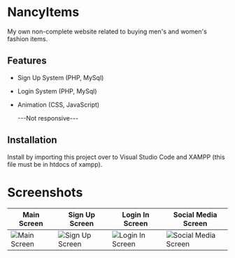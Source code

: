 # NancyItems
My own non-complete website related to buying men's and women's fashion items.

## Features

- Sign Up System (PHP, MySql)
- Login System (PHP, MySql)
- Animation (CSS, JavaScript)

  ---Not responsive---

## Installation

Install by importing this project over to Visual Studio Code and XAMPP (this file must be in htdocs of xampp).

# Screenshots
| Main Screen | Sign Up Screen | Login In Screen | Social Media Screen |
|-------------|----------------|-----------------|--------------------|
| ![Main Screen](https://github.com/nancyadam24/NancyItems/assets/125753878/e08fa043-b2e9-4720-b98b-abcb7065a9bd) | ![Sign Up Screen](https://github.com/nancyadam24/NancyItems/assets/125753878/0380de4f-e00e-47f9-8f07-602a4cceff72) | ![Login In Screen](https://github.com/nancyadam24/NancyItems/assets/125753878/db3b2694-c78d-4dd8-81d1-1e225c0103bf) | ![Social Media Screen](https://github.com/nancyadam24/NancyItems/assets/125753878/fc7cf0d0-38ac-4a4a-aed5-3b04877201fc) |


